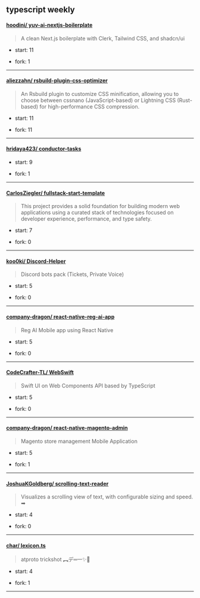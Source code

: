 ## typescript weekly

#### [hoodini/ yuv-ai-nextjs-boilerplate](https://github.com/hoodini/yuv-ai-nextjs-boilerplate)
>  A clean Next.js boilerplate with Clerk, Tailwind CSS, and shadcn/ui
+ start: 11
+ fork: 1
---
#### [aliezzahn/ rsbuild-plugin-css-optimizer](https://github.com/aliezzahn/rsbuild-plugin-css-optimizer)
>  An Rsbuild plugin to customize CSS minification, allowing you to choose between cssnano (JavaScript-based) or Lightning CSS (Rust-based) for high-performance CSS compression.
+ start: 11
+ fork: 11
---
#### [hridaya423/ conductor-tasks](https://github.com/hridaya423/conductor-tasks)
>  
+ start: 9
+ fork: 1
---
#### [CarlosZiegler/ fullstack-start-template](https://github.com/CarlosZiegler/fullstack-start-template)
>  This project provides a solid foundation for building modern web applications using a curated stack of technologies focused on developer experience, performance, and type safety.
+ start: 7
+ fork: 0
---
#### [koo0ki/ Discord-Helper](https://github.com/koo0ki/Discord-Helper)
>  Discord bots pack (Tickets, Private Voice)
+ start: 5
+ fork: 0
---
#### [company-dragon/ react-native-reg-ai-app](https://github.com/company-dragon/react-native-reg-ai-app)
>  Reg AI Mobile app using React Native
+ start: 5
+ fork: 0
---
#### [CodeCrafter-TL/ WebSwift](https://github.com/CodeCrafter-TL/WebSwift)
>  Swift UI on Web Components API based by TypeScript
+ start: 5
+ fork: 0
---
#### [company-dragon/ react-native-magento-admin](https://github.com/company-dragon/react-native-magento-admin)
>  Magento store management Mobile Application
+ start: 5
+ fork: 1
---
#### [JoshuaKGoldberg/ scrolling-text-reader](https://github.com/JoshuaKGoldberg/scrolling-text-reader)
>  Visualizes a scrolling view of text, with configurable sizing and speed. ➡
+ start: 4
+ fork: 0
---
#### [char/ lexicon.ts](https://github.com/char/lexicon.ts)
>  atproto trickshot  ︻デ═一✨🎯
+ start: 4
+ fork: 1
---